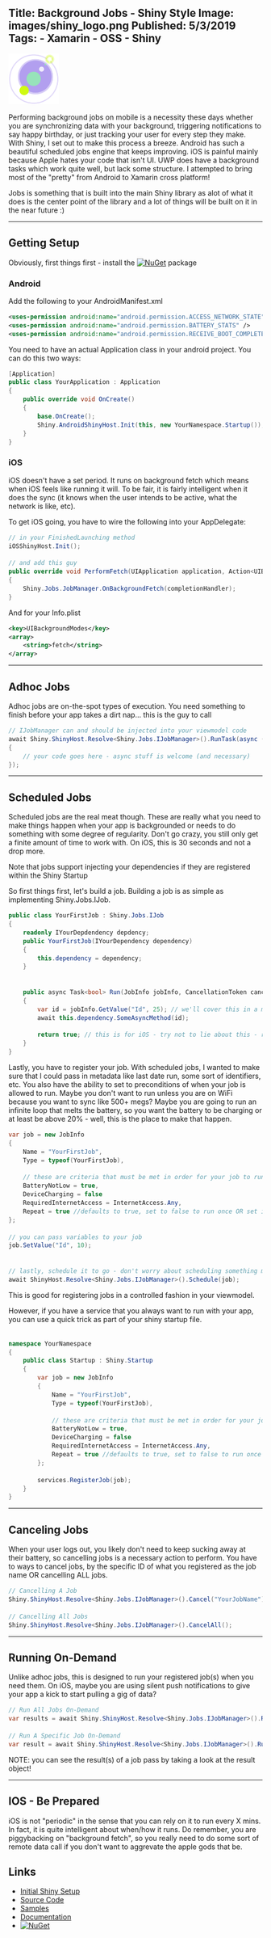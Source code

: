 Title: Background Jobs - Shiny Style
Image: images/shiny_logo.png
Published: 5/3/2019
Tags:
    - Xamarin
    - OSS
    - Shiny
---

<img src="images/shiny_logo.png" width="100" /> 

Performing background jobs on mobile is a necessity these days whether you are synchronizing data with your background, triggering notifications to say happy birthday, or just tracking your user for every step they make.  With Shiny, I set out to make this process a breeze.  Android has such a beautiful scheduled jobs engine that keeps improving.  iOS is painful mainly because Apple hates your code that isn't UI.  UWP does have a background tasks which work quite well, but lack some structure.  I attempted to bring most of the "pretty" from Android to Xamarin cross platform! 

Jobs is something that is built into the main Shiny library as alot of what it does is the center point of the library and a lot of things will be built on it in the near future :)

---
## Getting Setup

Obviously, first things first - install the [![NuGet](https://img.shields.io/nuget/v/Shiny.Core.svg?maxAge=2592000)](https://www.nuget.org/packages/Shiny.Core/) package 

### Android
Add the following to your AndroidManifest.xml

```xml
<uses-permission android:name="android.permission.ACCESS_NETWORK_STATE" />
<uses-permission android:name="android.permission.BATTERY_STATS" />	
<uses-permission android:name="android.permission.RECEIVE_BOOT_COMPLETED" />
```

You need to have an actual Application class in your android project.  You can do this two ways:
```csharp
[Application]
public class YourApplication : Application
{
    public override void OnCreate()
    {
        base.OnCreate();
        Shiny.AndroidShinyHost.Init(this, new YourNamespace.Startup());
    }
}

```

### iOS
iOS doesn't have a set period.  It runs on background fetch which means when iOS feels like running it will.  To be fair, it is fairly intelligent when it does the sync (it knows when the user intends to be active, what the network is like, etc).  

To get iOS going, you have to wire the following into your AppDelegate:

```csharp
// in your FinishedLaunching method
iOSShinyHost.Init();

// and add this guy
public override void PerformFetch(UIApplication application, Action<UIBackgroundFetchResult> completionHandler)
{
    Shiny.Jobs.JobManager.OnBackgroundFetch(completionHandler);
}
```

And for your Info.plist
```xml
<key>UIBackgroundModes</key>
<array>
	<string>fetch</string>
</array>
```

---
## Adhoc Jobs
Adhoc jobs are on-the-spot types of execution.  You need something to finish before your app takes a dirt nap... this is the guy to call

```csharp
// IJobManager can and should be injected into your viewmodel code
await Shiny.ShinyHost.Resolve<Shiny.Jobs.IJobManager>().RunTask(async () => 
{
    // your code goes here - async stuff is welcome (and necessary)
});
```


---
## Scheduled Jobs
Scheduled jobs are the real meat though.  These are really what you need to make things happen when your app is backgrounded or needs to do something with some degree of regularity.  Don't go crazy, you still only get a finite amount of time to work with.  On iOS, this is 30 seconds and not a drop more.

Note that jobs support injecting your dependencies if they are registered within the Shiny Startup

So first things first, let's build a job.  Building a job is as simple as implementing Shiny.Jobs.IJob.
```csharp
public class YourFirstJob : Shiny.Jobs.IJob
{
    readonly IYourDepdendency depdency;
    public YourFirstJob(IYourDependency dependency)
    {
        this.dependency = dependency;
    }


    public async Task<bool> Run(JobInfo jobInfo, CancellationToken cancelToken)
    {
        var id = jobInfo.GetValue("Id", 25); // we'll cover this in a minute
        await this.dependency.SomeAsyncMethod(id);

        return true; // this is for iOS - try not to lie about this - return true when you actually do receive new data from the remote method
    }
}

```

Lastly, you have to register your job.  With scheduled jobs, I wanted to make sure that I could pass in metadata like last date run, some sort of identifiers, etc.  You also have the ability to set to preconditions of when your job is allowed to run.  Maybe you don't want to run unless you are on WiFi because you want to sync like 500+ megs?  Maybe you are going to run an infinite loop that melts the battery, so you want the battery to be charging or at least be above 20% - well, this is the place to make that happen.  

```csharp
var job = new JobInfo
{
    Name = "YourFirstJob",
    Type = typeof(YourFirstJob),

    // these are criteria that must be met in order for your job to run
    BatteryNotLow = true,
    DeviceCharging = false
    RequiredInternetAccess = InternetAccess.Any,
    Repeat = true //defaults to true, set to false to run once OR set it inside a job to cancel further execution
};

// you can pass variables to your job
job.SetValue("Id", 10);


// lastly, schedule it to go - don't worry about scheduling something more than once, we just update if your job name matches an existing one
await ShinyHost.Resolve<Shiny.Jobs.IJobManager>().Schedule(job);
```

This is good for registering jobs in a controlled fashion in your viewmodel.

However, if you have a service that you always want to run with your app, you can use a quick trick as part of your shiny startup file.

```csharp

namespace YourNamespace
{
    public class Startup : Shiny.Startup
    {
        var job = new JobInfo
        {
            Name = "YourFirstJob",
            Type = typeof(YourFirstJob),

            // these are criteria that must be met in order for your job to run
            BatteryNotLow = true,
            DeviceCharging = false
            RequiredInternetAccess = InternetAccess.Any,
            Repeat = true //defaults to true, set to false to run once OR set it inside a job to cancel further execution
        };

        services.RegisterJob(job);
    }
}

```

---
## Canceling Jobs
When your user logs out, you likely don't need to keep sucking away at their battery, so cancelling jobs is a necessary action to perform.  You have to ways to cancel jobs, by the specific ID of what you registered as the job name OR cancelling ALL jobs.  

```csharp
// Cancelling A Job
Shiny.ShinyHost.Resolve<Shiny.Jobs.IJobManager>().Cancel("YourJobName");

// Cancelling All Jobs
Shiny.ShinyHost.Resolve<Shiny.Jobs.IJobManager>().CancelAll();
```

---
## Running On-Demand
Unlike adhoc jobs, this is designed to run your registered job(s) when you need them.  On iOS, maybe you are using silent push notifications to give your app a kick to start pulling a gig of data?

```csharp
// Run All Jobs On-Demand
var results = await Shiny.ShinyHost.Resolve<Shiny.Jobs.IJobManager>().RunAll();

// Run A Specific Job On-Demand
var result = await Shiny.ShinyHost.Resolve<Shiny.Jobs.IJobManager>().Run("YourJobName");
```
NOTE: you can see the result(s) of a job pass by taking a look at the result object!

---

## IOS - Be Prepared
iOS is not "periodic" in the sense that you can rely on it to run every X mins.  In fact, it is quite intelligent about when/how it runs.  Do remember, you are piggybacking on "background fetch", so you really need to do some sort of remote data call if you don't want to aggrevate the apple gods that be.

## Links
* [Initial Shiny Setup](introducingshiny)
* [Source Code](https://github.com/shinyorg/shiny)
* [Samples](https://github.com/shinyorg/shinysamples)
* [Documentation](https://shinylib.net)
* [![NuGet](https://img.shields.io/nuget/v/Shiny.Core.svg?maxAge=2592000)](https://www.nuget.org/packages/Shiny.Core/)